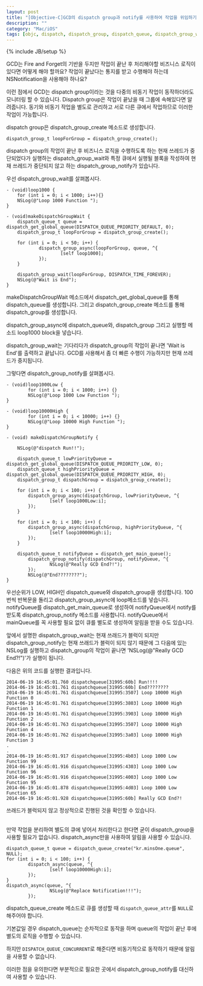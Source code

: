 ```yaml
---
layout: post
title: "[Objective-C]GCD의 dispatch group과 notify를 사용하여 작업을 위임하기"
description: ""
category: "Mac/iOS"
tags: [objc, dispatch, dispatch_group, dispatch_queue, dispatch_group_wait, dispatch_group_notify, dispatch_group_async, async, notify, wait, concurrent, nsnotification]
---
```

{% include JB/setup %}

GCD는 Fire and Forget의 기반을 두지만 작업이 끝난 후 처리해야할 비즈니스 로직이 있다면 어떻게 해야 할까요? 작업이 끝났다는 통지를 받고 수행해야 하는데 NSNotification을 사용해야 하나요?

이런 점에서 GCD는 dispatch group이라는 것을 다중의 비동기 작업이 동작하더라도 모니터링 할 수 있습니다. Dispatch group은 작업이 끝났을 때 그룹에 속해있다면 알려줍니다. 동기와 비동기 작업을 별도로 관리하고 서로 다른 큐에서 작업하므로 이러한 작업이 가능합니다.

dispatch group은 dispatch_group_create 메소드로 생성합니다.

	dispatch_group_t loopForGroup = dispatch_group_create();

dispatch group의 작업이 끝난 후 비즈니스 로직을 수행하도록 하는 현재 쓰레드가 중단되었다가 실행하는 dispatch_group_wait와 특정 큐에서 실행될 블록을 작성하여 현재 쓰레드가 중단되지 않고 하는 dispatch_group_notify가 있습니다.

우선 dispatch_group_wait를 살펴봅시다.

	- (void)loop1000 {
		for (int i = 0; i < 1000; i++){}
		NSLog(@"Loop 1000 Function ");
	}

	- (void)makeDispatchGroupWait {
		dispatch_queue_t queue = dispatch_get_global_queue(DISPATCH_QUEUE_PRIORITY_DEFAULT, 0);
		dispatch_group_t loopForGroup = dispatch_group_create();

		for (int i = 0; i < 50; i++) {
				dispatch_group_async(loopForGroup, queue, ^{
						[self loop1000];
				});
		}

		dispatch_group_wait(loopForGroup, DISPATCH_TIME_FOREVER);
		NSLog(@"Wait is End");
	}

makeDispatchGroupWait 메소드에서 dispatch_get_global_queue를 통해 dispatch_queue를 생성합니다. 그리고 dispatch_group_create 메소드를 통해 dispatch_group를 생성합니다.

dispatch_group_async에 dispatch_queue와, dispatch_group 그리고 실행할 메소드 loop1000 block을 넣습니다.

dispatch_group_wait는 기다리다가 dispatch_group의 작업이 끝나면 'Wait is End'를 출력하고 끝납니다. GCD를 사용해서 좀 더 빠른 수행이 가능하지만 현재 쓰레드가 중지됩니다.

그렇다면 dispatch_group_notify를 살펴봅시다.

	- (void)loop1000Low {
			for (int i = 0; i < 1000; i++) {}
			NSLog(@"Loop 1000 Low Function ");
	}

	- (void)loop10000High {
			for (int i = 0; i < 10000; i++) {}
			NSLog(@"Loop 10000 High Function ");
	}

	- (void) makeDispatchGroupNotify {

		NSLog(@"dispatch Run!!");

		dispatch_queue_t lowPriorityQueue = dispatch_get_global_queue(DISPATCH_QUEUE_PRIORITY_LOW, 0);
		dispatch_queue_t highPriorityQueue = dispatch_get_global_queue(DISPATCH_QUEUE_PRIORITY_HIGH, 0);
		dispatch_group_t dispatchGroup = dispatch_group_create();

		for (int i = 0; i < 100; i++) {
			dispatch_group_async(dispatchGroup, lowPriorityQueue, ^{
					[self loop1000Low:i];
			});
		}

		for (int i = 0; i < 100; i++) {
			dispatch_group_async(dispatchGroup, highPriorityQueue, ^{
					[self loop10000High:i];
			});
		}

		dispatch_queue_t notifyQueue = dispatch_get_main_queue();
			dispatch_group_notify(dispatchGroup, notifyQueue, ^{
					NSLog(@"Really GCD End?!");
			});
			NSLog(@"End????????");
	}

우선순위가 LOW, HIGH인 dispatch_queue와 dispatch_group을 생성합니다. 100번씩 반복문을 돌리고 dispatch_group_async에 loop메소드를 넣습니다. notifyQueue를 dispatch_get_main_queue로 생성하여 notifyQueue에서 notify를 받도록 dispatch_group_notify 메소드를 사용합니다. notifyQueue에서 mainQueue를 꼭 사용할 필요 없이 큐를 별도로 생성하여 알림을 받을 수도 있습니다.

앞에서 설명한 dispatch_group_wait는 현재 쓰래드가 블럭이 되지만 dispatch_group_notify는 현재 쓰래드가 블럭이 되지 않기 때문에 그 다음에 있는 NSLog를 실행하고 dispatch_group의 작업이 끝나면 'NSLog(@"Really GCD End?!")'가 실행이 됩니다.

다음은 위의 코드를 실행한 결과입니다.

	2014-06-19 16:45:01.760 dispatchqueue[31995:60b] Run!!!!
	2014-06-19 16:45:01.761 dispatchqueue[31995:60b] End????????
	2014-06-19 16:45:01.761 dispatchqueue[31995:3507] Loop 10000 High Function 0
	2014-06-19 16:45:01.761 dispatchqueue[31995:3803] Loop 10000 High Function 1
	2014-06-19 16:45:01.761 dispatchqueue[31995:3903] Loop 10000 High Function 2
	2014-06-19 16:45:01.763 dispatchqueue[31995:3507] Loop 10000 High Function 4
	2014-06-19 16:45:01.762 dispatchqueue[31995:3a03] Loop 10000 High Function 3
	.
	.
	2014-06-19 16:45:01.917 dispatchqueue[31995:4b03] Loop 1000 Low Function 99
	2014-06-19 16:45:01.916 dispatchqueue[31995:4303] Loop 1000 Low Function 96
	2014-06-19 16:45:01.916 dispatchqueue[31995:4003] Loop 1000 Low Function 95
	2014-06-19 16:45:01.878 dispatchqueue[31995:4d03] Loop 1000 Low Function 65
	2014-06-19 16:45:01.928 dispatchqueue[31995:60b] Really GCD End?!

쓰래드가 블럭되지 않고 정상적으로 진행된 것을 확인할 수 있습니다.

<br/>
만약 작업을 분리하여 별도의 큐에 넣어서 처리한다고 한다면 굳이 dispatch_group을 사용할 필요가 없습니다. dispatch_async만을 사용하여 알림을 사용할 수 있습니다.

	dispatch_queue_t queue = dispatch_queue_create("kr.minsOne.queue", NULL);
	for (int i = 0; i < 100; i++) {
			dispatch_async(queue, ^{
					[self loop10000High:i];
			});
	}
	dispatch_async(queue, ^{
					NSLog(@"Replace Notification!!!");
			});

dispatch_queue_create 메소드로 큐를 생성할 때 `dispatch_queue_attr`를 `NULL`로 해주어야 합니다.

기본값일 경우 dispatch_queue는 순차적으로 동작을 하며 queue의 작업이 끝난 후에 별도의 로직을 수행할 수 있습니다.

하지만 `DISPATCH_QUEUE_CONCURRENT`로 해준다면 비동기적으로 동작하기 때문에 알림을 사용할 수 없습니다.

이러한 점을 유의한다면 부분적으로 필요한 곳에서 dispatch_group_notify를 대신하여 사용할 수 있습니다.